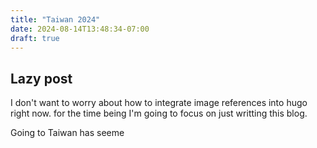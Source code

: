 ```yaml
---
title: "Taiwan 2024"
date: 2024-08-14T13:48:34-07:00
draft: true
---
```


## Lazy post
I don't want to worry about how to integrate image references into
hugo right now. for the time being I'm going to focus on just writting this blog.

Going to Taiwan has seeme
